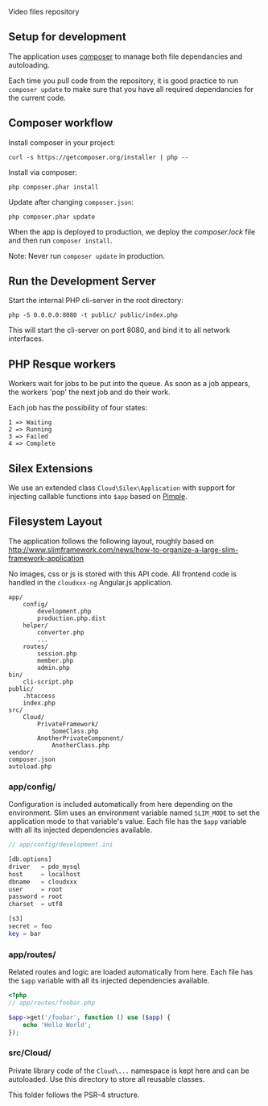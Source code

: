 Video files repository

Setup for development
---------------------

The application uses [composer](https://getcomposer.org) to manage both
file dependancies and autoloading.

Each time you pull code from the repository, it is good practice to run
`composer update` to make sure that you have all required dependancies
for the current code.

Composer workflow
-----------------

Install composer in your project:

    curl -s https://getcomposer.org/installer | php --

Install via composer:

    php composer.phar install

Update after changing `composer.json`:

    php composer.phar update

When the app is deployed to production, we deploy
the *composer.lock* file and then run `composer install`.

Note: Never run `composer update` in production.

Run the Development Server
--------------------------

Start the internal PHP cli-server in the root directory:

    php -S 0.0.0.0:8080 -t public/ public/index.php

This will start the cli-server on port 8080, and bind it to all network interfaces.

PHP Resque workers
------------------

Workers wait for jobs to be put into the queue. As soon as a job
appears, the workers 'pop' the next job and do their work.

Each job has the possibility of four states:

    1 => Waiting
    2 => Running
    3 => Failed
    4 => Complete

Silex Extensions
---------------

We use an extended class `Cloud\Silex\Application` with support for injecting
callable functions into `$app` based on [Pimple](http://pimple.sensiolabs.org/).

Filesystem Layout
-----------------

The application follows the following layout, roughly based on
http://www.slimframework.com/news/how-to-organize-a-large-slim-framework-application

No images, css or js is stored with this API code. All frontend code is
handled in the `cloudxxx-ng` Angular.js application.

    app/
        config/
            development.php
            production.php.dist
        helper/
            converter.php 
            ...
        routes/
            session.php
            member.php
            admin.php
    bin/
        cli-script.php
    public/
        .htaccess
        index.php
    src/
        Cloud/
            PrivateFramework/
                SomeClass.php
            AnotherPrivateComponent/
                AnotherClass.php
    vendor/
    composer.json
    autoload.php

### app/config/

Configuration is included automatically from here depending on the
environment. Slim uses an environment variable named `SLIM_MODE` to set
the application mode to that variable's value. Each file has the `$app`
variable with all its injected dependencies available.

```php
// app/config/development.ini

[db.options]
driver   = pdo_mysql
host     = localhost
dbname   = cloudxxx
user     = root
password = root
charset  = utf8

[s3]
secret = foo
key = bar

```

### app/routes/

Related routes and logic are loaded automatically from here. Each file
has the `$app` variable with all its injected dependencies available.

```php
<?php
// app/routes/foobar.php

$app->get('/foobar', function () use ($app) {
    echo 'Hello World';
});
```

### src/Cloud/

Private library code of the `Cloud\...` namespace is kept here and
can be autoloaded. Use this directory to store all reusable classes.

This folder follows the PSR-4 structure.
